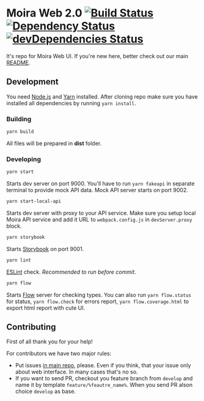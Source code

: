# Moira Web 2.0 [![Build Status](https://travis-ci.org/moira-alert/web2.0.svg?branch=master)](https://travis-ci.org/moira-alert/web2.0) [![Dependency Status](https://david-dm.org/moira-alert/web2.0.svg)](https://david-dm.org/moira-alert/web2.0) [![devDependencies Status](https://david-dm.org/moira-alert/web2.0/dev-status.svg)](https://david-dm.org/moira-alert/web2.0?type=dev)

It's repo for Moira Web UI. If you're new here, better check out our main [README](https://github.com/moira-alert/moira/blob/master/README.md).

## Development

You need [Node.js](https://nodejs.org) and [Yarn](https://yarnpkg.com) installed. After cloning repo make sure you have installed all dependencies by running `yarn install`.

### Building

```bash
yarn build
```

All files will be prepared in **dist** folder.

### Developing

```bash
yarn start
```

Starts dev server on port 9000. You'll have to run `yarn fakeapi` in separate terminal to provide mock API data. Mock API server starts on port 9002.

```bash
yarn start-local-api
```

Starts dev server with proxy to your API service. Make sure you setup local Moira API service and add it URL to `webpack.config.js` in `devServer.proxy` block.

```bash
yarn storybook
```

Starts [Storybook](https://storybook.js.org) on port 9001.

```bash
yarn lint
```

[ESLint](https://eslint.org) check. _Recommended to run before commit_.

```bash
yarn flow
```

Starts [Flow](https://flow.org) server for checking types. You can also run `yarn flow.status` for status, `yarn flow.check` for errors report, `yarn flow.coverage.html` to export html report with cute UI.

## Contributing

First of all thank you for your help!

For contributors we have two major rules:

- Put issues [in main repo](https://github.com/moira-alert/moira/issues), please. Even if you think, that your issue only about web interface. In many cases that's no so.
- If you want to send PR, checkout you feature branch from `develop` and name it by template `feature/%feautre_name%`. When you send PR alson choice `develop` as base.
